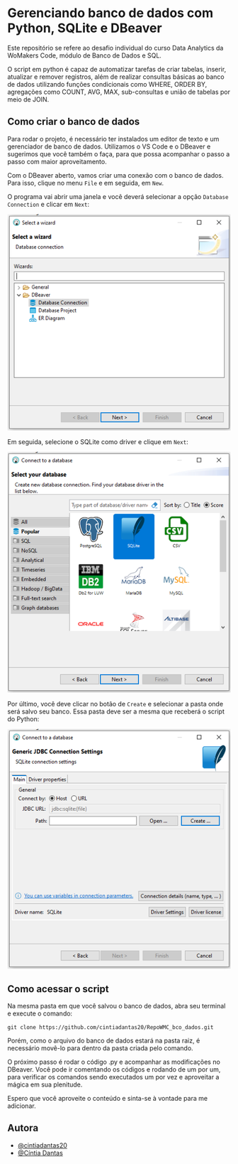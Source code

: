 # Gerenciando banco de dados com Python, SQLite e DBeaver

Este repositório se refere ao desafio individual do curso Data Analytics da WoMakers Code, módulo de Banco de Dados e SQL.

O script em python é capaz de automatizar tarefas de criar tabelas, inserir, atualizar e remover registros, além de realizar consultas básicas ao banco de dados utilizando funções condicionais como WHERE, ORDER BY, agregações como COUNT, AVG, MAX, sub-consultas e união de tabelas por meio de JOIN.

## Como criar o banco de dados

Para rodar o projeto, é necessário ter instalados um editor de texto e um gerenciador de banco de dados. Utilizamos o VS Code e o DBeaver e sugerimos que você também o faça, para que possa acompanhar o passo a passo com maior aproveitamento.

Com o DBeaver aberto, vamos criar uma conexão com o banco de dados. Para isso, clique no menu `File` e em seguida, em `New`.

O programa vai abrir uma janela e você deverá selecionar a opção `Database Connection` e clicar em `Next`:

<img src="/imagens/imagem1.png">
 
Em seguida, selecione o SQLite como driver e clique em `Next`:

<img src="/imagens/imagem2.png">

Por último, você deve clicar no botão de `Create` e selecionar a pasta onde será salvo seu banco. Essa pasta deve ser a mesma que receberá o script do Python:

<img src="/imagens/imagem3.png">

## Como acessar o script

Na mesma pasta em que você salvou o banco de dados, abra seu terminal e execute o comando:

```
git clone https://github.com/cintiadantas20/RepoWMC_bco_dados.git
```

Porém, como o arquivo do banco de dados estará na pasta raiz, é necessário movê-lo para dentro da pasta criada pelo comando.

O próximo passo é rodar o código .py e acompanhar as modificações no DBeaver. Você pode ir comentando os códigos e rodando de um por um, para verificar os comandos sendo executados um por vez e aproveitar a mágica em sua plenitude.

Espero que você aproveite o conteúdo e sinta-se à vontade para me adicionar.

## Autora

- [@cintiadantas20](https://github.com/cintiadantas20)
- [@Cíntia Dantas](https://www.linkedin.com/in/cintia-dantas/)